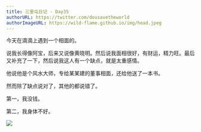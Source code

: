 ```yaml
---
title: 三里屯日记 - Day35
authorURL: https://twitter.com/dousavetheworld
authorImageURL: https://wild-flame.github.io/img/head.jpeg
---
```


今天在滴滴上遇到一个相面的。

说我长得像阿宝，后来又说像黄晓明。然后说我面相很好，有财运，精力旺。最后又补充了一下，然后说我这人有一个缺点，就是太重感情。

他说他是个风水大师，专给某某建的董事相面，还给他送了一本书。

然而除了缺点说对了，其他的都说错了。

第一，我没钱。

第二，我身体不好。

![](/guides/assets/4.jpeg) 